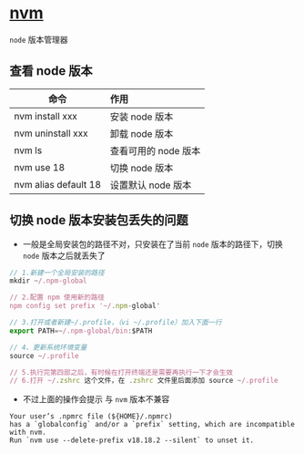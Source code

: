 # [nvm](https://github.com/nvm-sh/nvm)
`node` 版本管理器

## 查看 node 版本
| 命令        |      作用      |
| ------------- | :----------- |
| nvm install xxx | 安装 node 版本 |
| nvm uninstall xxx | 卸载 node 版本 |
| nvm ls | 查看可用的 node 版本 |
| nvm use 18 | 切换 node 版本 |
| nvm alias default 18 | 设置默认 node 版本 |

## 切换 node 版本安装包丢失的问题
- 一般是全局安装包的路径不对，只安装在了当前 `node` 版本的路径下，切换 `node` 版本之后就丢失了

```js
// 1.新建一个全局安装的路径
mkdir ~/.npm-global 

// 2.配置 npm 使用新的路径
npm config set prefix '~/.npm-global'

// 3.打开或者新建~/.profile，（vi ~/.profile）加入下面一行
export PATH=~/.npm-global/bin:$PATH

// 4、更新系统环境变量
source ~/.profile 

// 5.执行完第四部之后，有时候在打开终端还是需要再执行一下才会生效
// 6.打开 ~/.zshrc 这个文件，在 .zshrc 文件里后面添加 source ~/.profile
```

- 不过上面的操作会提示 与 `nvm` 版本不兼容
```
Your user’s .npmrc file (${HOME}/.npmrc)
has a `globalconfig` and/or a `prefix` setting, which are incompatible with nvm.
Run `nvm use --delete-prefix v18.18.2 --silent` to unset it.
```
